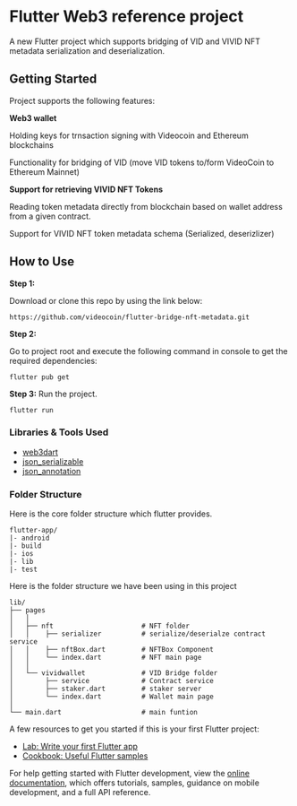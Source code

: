 # Flutter Web3 reference project

A new Flutter project which supports bridging of VID and VIVID NFT metadata serialization and deserialization.

## Getting Started

Project supports the following features:

**Web3 wallet** 

Holding keys for trnsaction signing with Videocoin and Ethereum blockchains

Functionality for bridging of VID (move VID tokens to/form VideoCoin to Ethereum Mainnet)  

**Support for retrieving VIVID NFT Tokens**

Reading token metadata directly from blockchain based on wallet address from a given contract.

Support for VIVID NFT token metadata schema (Serialized, deserizlizer) 

## How to Use 

**Step 1:**

Download or clone this repo by using the link below:

```
https://github.com/videocoin/flutter-bridge-nft-metadata.git
```

**Step 2:**

Go to project root and execute the following command in console to get the required dependencies: 

```
flutter pub get 
```

**Step 3:**
Run the project.
```
flutter run
```

### Libraries & Tools Used

* [web3dart](https://github.com/xclud/web3dart)
* [json_serializable](https://github.com/google/json_serializable.dart/tree/master/json_serializable)
* [json_annotation](https://github.com/google/json_serializable.dart/tree/master/json_annotation)

### Folder Structure
Here is the core folder structure which flutter provides.

```
flutter-app/
|- android
|- build
|- ios
|- lib
|- test
```

Here is the folder structure we have been using in this project

```
lib/
├── pages
│   │
│   ├── nft                      # NFT folder
│   │    ├── serializer          # serialize/deserialze contract service
│   │    ├── nftBox.dart         # NFTBox Component
│   │    └── index.dart          # NFT main page
│   │
│   └── vividwallet              # VID Bridge folder
│        ├── service             # Contract service
│        ├── staker.dart         # staker server
│        └── index.dart          # Wallet main page
│
└── main.dart                    # main funtion
```


A few resources to get you started if this is your first Flutter project:

- [Lab: Write your first Flutter app](https://docs.flutter.dev/get-started/codelab)
- [Cookbook: Useful Flutter samples](https://docs.flutter.dev/cookbook)

For help getting started with Flutter development, view the
[online documentation](https://docs.flutter.dev/), which offers tutorials,
samples, guidance on mobile development, and a full API reference.
